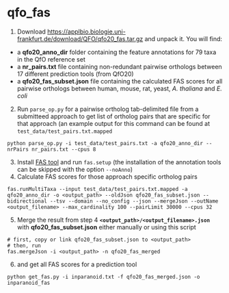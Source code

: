 # qfo_fas

1. Download https://applbio.biologie.uni-frankfurt.de/download/QFO/qfo20_fas.tar.gz and unpack it. You will find:
  - a **qfo20_anno_dir** folder containing the feature annotations for 79 taxa in the QfO reference set
  - a **nr_pairs.txt** file containing non-redundant pairwise orthologs between 17 different prediction tools (from QfO20)
  - a **qfo20_fas_subset.json** file containing the calculated FAS scores for all pairwise orthologs between human, mouse, rat, yeast, *A. thaliana* and *E. coli*
2. Run `parse_op.py` for a pairwise ortholog tab-delimited file from a submitteed approach to get list of ortholog pairs that are specific for that approach (an example output for this command can be found at `test_data/test_pairs.txt.mapped`
```
python parse_op.py -i test_data/test_pairs.txt -a qfo20_anno_dir --nrPairs nr_pairs.txt --cpus 8
```
3. Install [FAS tool](https://github.com/BIONF/FAS) and run `fas.setup` (the installation of the annotation tools can be skipped with the option `--noAnno`)
4. Calculate FAS scores for those approach specific ortholog pairs
```
fas.runMultiTaxa --input test_data/test_pairs.txt.mapped -a qfo20_anno_dir -o <output_path> --oldJson qfo20_fas_subset.json --bidirectional --tsv --domain --no_config --json --mergeJson --outName <output_filename> --max_cardinality 100 --pairLimit 30000 --cpus 32
```
5. Merge the result from step 4 **`<output_path>/<output_filename>.json`** with **qfo20_fas_subset.json** either manually or using this script
```
# first, copy or link qfo20_fas_subset.json to <output_path>
# then, run
fas.mergeJson -i <output_path> -n qfo20_fas_merged
```
6. and get all FAS scores for a prediction tool
```
python get_fas.py -i inparanoid.txt -f qfo20_fas_merged.json -o inparanoid_fas
```
